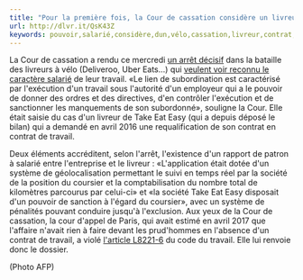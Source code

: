 ```yaml
---
title: "Pour la première fois, la Cour de cassation considère un livreur à vélo comme un salarié"
url: http://dlvr.it/QsK43Z
keywords: pouvoir,salarié,considère,dun,vélo,cassation,livreur,contrat,système,société,lexécution,travail,cour
---
```

La Cour de cassation a rendu ce mercredi [un arrêt décisif](https://www.courdecassation.fr/jurisprudence_2/chambre_sociale_576/1737_28_40778.html) dans la bataille des livreurs à vélo (Deliveroo, Uber Eats\...) qui [veulent voir reconnu le caractère salarié](https://www.liberation.fr/france/2016/05/13/livreurs-a-velo-ce-sont-de-faux-travailleurs-independants-de-vrais-salaries_1452353) de leur travail. «Le lien de subordination est caractérisé par l\'exécution d\'un travail sous l\'autorité d\'un employeur qui a le pouvoir de donner des ordres et des directives, d\'en contrôler l\'exécution et de sanctionner les manquements de son subordonné», souligne la Cour. Elle était saisie du cas d\'un livreur de Take Eat Easy (qui a depuis déposé le bilan) qui a demandé en avril 2016 une requalification de son contrat en contrat de travail.

Deux éléments accréditent, selon l\'arrêt, l\'existence d\'un rapport de patron à salarié entre l\'entreprise et le livreur : «L\'application était dotée d\'un système de géolocalisation permettant le suivi en temps réel par la société de la position du coursier et la comptabilisation du nombre total de kilomètres parcourus par celui-ci» et «la société Take Eat Easy disposait d\'un pouvoir de sanction à l\'égard du coursier», avec un système de pénalités pouvant conduire jusqu\'à l\'exclusion. Aux yeux de la Cour de cassation, la cour d\'appel de Paris, qui avait estimé en avril 2017 que l\'affaire n\'avait rien à faire devant les prud\'hommes en l\'absence d\'un contrat de travail, a violé [l\'article L8221-6](https://www.legifrance.gouv.fr/affichCodeArticle.do?idArticle=LEGIARTI000025014802&cidTexte=LEGITEXT000006072050) du code du travail. Elle lui renvoie donc le dossier.

(Photo AFP)
